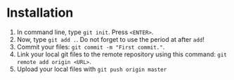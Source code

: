 # Installation

1. In command line, type `git init`. Press `<ENTER>`.
2. Now, type `git add .`. Do not forget to use the period at after `add`!
3. Commit your files: `git commit -m "First commit."`.
4. Link your local git files to the remote repository using this command: `git remote add origin <URL>`.
5. Upload your local files with `git push origin master`
